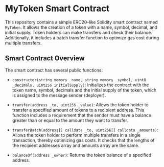 # MyToken Smart Contract

This repository contains a simple ERC20-like Solidity smart contract named `MyToken`. It allows the creation of a token with a name, symbol, decimal, and initial supply. Token holders can make transfers and check their balance. Additionally, it includes a batch transfer function to optimize gas cost during multiple transfers.

## Smart Contract Overview

The smart contract has several public functions:

- `constructor(string memory _name, string memory _symbol, uint8 _decimals, uint256 initialSupply)`: Initializes the contract with the token name, symbol, decimals and the initial supply of the token, which is assigned to the message sender (deployer).

- `transfer(address _to, uint256 _value)`: Allows the token holder to transfer a specified amount of tokens to a recipient address. This function includes a requirement that the sender must have a balance greater than or equal to the amount they want to transfer.

- `transferBatch(address[] calldata _to, uint256[] calldata _amounts)`: Allows the token holder to perform multiple transfers in a single transaction, thereby optimizing gas costs. It checks that the lengths of the recipient addresses array and amounts array are the same.

- `balanceOf(address _owner)`: Returns the token balance of a specified address.


